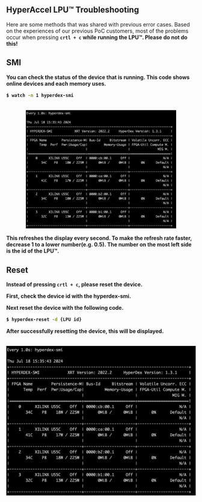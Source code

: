 ## HyperAccel LPU™ Troubleshooting

Here are some methods that was shared with previous error cases.
Based on the experiences of our previous PoC customers, most of the problems occur when pressing <b>`crtl + c` while running the LPU™. Please do not do this!

## SMI

You can check the status of the device that is running. This code shows online devices and each memory uses. 

```bash
$ watch -n 1 hyperdex-smi
```
<p align="center">
    <br>
    <img src="./images/smi.png" width="400"/>
    <br>
</p>

This refreshes the display every second. To make the refresh rate faster, decrease 1 to a lower number(e.g. 0.5). The number on the most left side is the id of the LPU™.

## Reset

Instead of pressing <b>`crtl + c`, please reset the device.

First, check the device id with the hyperdex-smi.

Next reset the device with the following code.

```bash
$ hyperdex-reset -d {LPU id}
```     

After successfully resetting the device, this will be displayed.
<p align="center">
    <br>
    <img src="./images/smi.png"/>
    <br>
</p>
